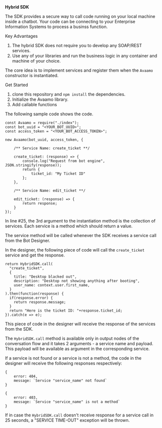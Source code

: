 **Hybrid SDK**

The SDK provides a secure way to call code running on your local machine inside a chatbot. Your code can be connecting to your Enterprise Information Systems to process a businss function.

Key Advantages
1. The hybrid SDK does not require you to develop any SOAP/REST services.
2. Use any of your libraries and run the business logic in any container and machine of your choice.


The core idea is to implement services and register them when the ```Avaamo``` constructor is instantiated.

Get Started

1. clone this repository and ```npm install``` the dependencies.
2. Initialize the Avaamo library.
3. Add callable functions

The following sample code shows the code.

```
const Avaamo = require("./index");
const bot_uuid = "<YOUR_BOT_UUID>";
const access_token = "<YOUR_BOT_ACCESS_TOKEN>";

new Avaamo(bot_uuid, access_token, {
    
    /** Service Name: create_ticket **/

    create_ticket: (response) => {
        console.log("Request from bot engine", JSON.stringify(response));
        return {
            ticket_id: "My Ticket ID"
        };
    },
    
    /** Service Name: edit_ticket **/

    edit_ticket: (response) => {
        return response;
    }
});
```

In line #25, the 3rd argument to the instantiation method is the collection of services. 
Each service is a method which should return a value.

The service method will be called whenever the SDK receives a service call from the Bot Designer.

In the designer, the following piece of code will call the ```create_ticket``` service and get the response.

```
return HybridSDK.call(
  "create_ticket",
  {
    title: "Desktop blacked out",
    description: "Desktop not showing anything after booting",
    user_name: context.user.first_name,
  }
).then(function(response) {
  if(response.error) {
    return response.message;
  }
  return "Here is the ticket ID: "+response.ticket_id;
}).catch(e => e);
```

This piece of code in the designer will receive the response of the services from the SDK. 

The ```HybridSDK.call``` method is available only in output nodes of the conversation flow and it takes 2 arguments - a service name and payload. This payload will be available as argument in the corresponding service.

If a service is not found or a service is not a method, the code in the designer will receive the following responses respectively:

```
{
    error: 404,
    message: `Service "service_name" not found`
}
```

```
{
    error: 403,
    message: `Service "service_name" is not a method`
}
```

If in case the ```HybridSDK.call``` doesn't receive response for a service call in 25 seconds, a "SERVICE TIME-OUT" exception will be thrown.
